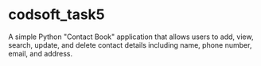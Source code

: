 # codsoft_task5
A simple Python "Contact Book" application that allows users to add, view, search, update, and delete contact details including name, phone number, email, and address.
